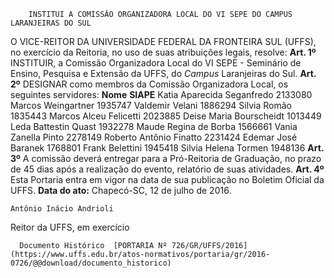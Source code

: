         INSTITUI A COMISSÃO ORGANIZADORA LOCAL DO VI SEPE DO CAMPUS LARANJEIRAS DO SUL  

 O VICE-REITOR DA UNIVERSIDADE FEDERAL DA FRONTEIRA SUL (UFFS), no exercício da Reitoria, no uso de suas atribuições legais, resolve:   **Art. 1º** INSTITUIR, a Comissão Organizadora Local do VI SEPE - Seminário de Ensino, Pesquisa e Extensão da UFFS, do *Campus* Laranjeiras do Sul.   **Art. 2º** DESIGNAR como membros da Comissão Organizadora Local, os seguintes servidores:     **Nome**    **SIAPE**      Katia Aparecida Seganfredo   2133080     Marcos Weingartner   1935747     Valdemir Velani   1886294     Silvia Romão   1835443     Marcos Alceu Felicetti   2023885     Deise Maria Bourscheidt   1013449     Leda Battestin Quast   1932278     Maude Regina de Borba   1566661     Vania Zanella Pinto   2278149     Roberto Antônio Finatto   2231424     Edemar José Baranek   1768801     Frank Belettini   1945418     Silvia Helena Tormen   1948136       **Art. 3º** A comissão deverá entregar para a Pró-Reitoria de Graduação, no prazo de 45 dias após a realização do evento, relatório de suas atividades.   **Art. 4º** Esta Portaria entra em vigor na data de sua publicação no Boletim Oficial da UFFS.      **Data do ato:** Chapecó-SC, 12 de julho de 2016.   
 

    Antônio Inácio Andrioli   
 Reitor da UFFS, em exercício 

      Documento Histórico  [PORTARIA Nº 726/GR/UFFS/2016](https://www.uffs.edu.br/atos-normativos/portaria/gr/2016-0726/@@download/documento_historico)     
      